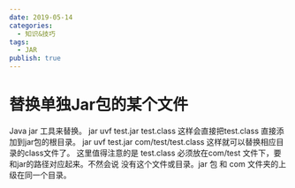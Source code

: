 ```yaml
---
date: 2019-05-14
categories:
  - 知识&技巧
tags:
  - JAR
publish: true
---
```


# 替换单独Jar包的某个文件

Java jar 工具来替换。
jar uvf test.jar test.class
这样会直接把test.class 直接添加到jar包的根目录。
jar uvf test.jar com/test/test.class 
这样就可以替换相应目录的class文件了。
这里值得注意的是  test.class 必须放在com/test 文件下，要和jar的路径对应起来。不然会说
没有这个文件或目录。jar 包 和 com 文件夹的上级在同一个目录。
